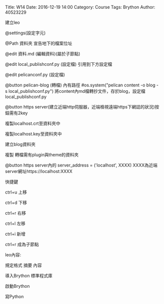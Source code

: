 Title: W14
Date: 2016-12-19 14:00
Category: Course
Tags: Brython
Author: 40523229

建立leo
<!-- PELICAN_END_SUMMARY -->

@settings(設定字元)

@Path 資料夾 宣告地下的檔案位址

@edit 資料.md   (編輯資料)(屬於子節點)

@edit local_publishconf.py (設定檔) 引用到下方設定檔 

@edit pelicanconf.py (設定檔) 

@button pelican-blog (轉檔) 內有路徑 #os.system("pelican content -o blog -s local_publishconf.py") 將content內md檔轉抄文件，存於blog，設定檔local_publishconf.py

@button https server(建立近端http伺服器，近端檢視遠端https下網誌的狀況)按鈕需有2key

複製localhost.crt至資料夾中 

複製localhost.key至資料夾中 

建立blog資料夾 

複製 轉檔需有plugin與theme的資料夾

@button https server內的 server_address = ('localhost', XXXX) XXXX為近端server網址https://localhost:XXXX


快捷鍵 


ctrl+u 上移 

ctrl+d 下移 

ctrl+r 右移 

ctrl+l 左移 

ctrl+i 新增

ctrl+r 成為子節點


leo內容: 


規定格式 摘要 內容 

導入Brython 標準程式庫 

啟動Brython 

寫Python
